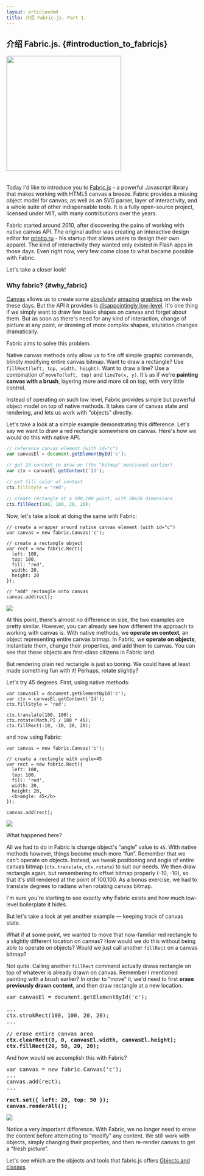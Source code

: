 ```yaml
---
layout: articleadmd
title: 介绍 Fabric.js. Part 1.
---
```



## 介绍 Fabric.js. {#introduction_to_fabricjs}

<img src="https://github.com/kangax/fabric.js/raw/master/lib/screenshot.png" style="width:300px;border:1px solid #ccc;margin-bottom:20px">

Today I'd like to introduce you to [Fabric.js](http://fabricjs.com) - a powerful Javascript library that makes working with HTML5 canvas a breeze. Fabric provides a missing object model for canvas, as well as an SVG parser, layer of interactivity, and a whole suite of other indispensable tools. It is a fully open-source project, licensed under MIT, with many contributions over the years.

Fabric started around 2010, after discovering the pains of working with native canvas API. The original author was creating an interactive design editor for [printio.ru](http://printio.ru) - his startup that allows users to design their own apparel. The kind of interactivity they wanted only existed in Flash apps in those days. Even right now, very few come close to what became possible with Fabric.

Let's take a closer look!

### Why fabric? {#why_fabric}

[Canvas](http://www.whatwg.org/specs/web-apps/current-work/multipage/the-canvas-element.html) allows us to create some [absolutely](http://net.tutsplus.com/articles/web-roundups/21-ridiculously-impressive-html5-canvas-experiments/) <a href="http://speckyboy.com/2011/12/07/20-amazing-implementations-of-html5-canvas/">amazing</a> <a href="http://artatm.com/2012/01/23-truly-amazing-and-unbelievable-html5-canvas-and-javascript-experiments/">graphics</a> on the web these days. But the API it provides is <a href="http://www.whatwg.org/specs/web-apps/current-work/multipage/the-canvas-element.html#2dcontext">disappointingly low-level</a>. It's one thing if we simply want to draw few basic shapes on canvas and forget about them. But as soon as there's need for any kind of interaction, change of picture at any point, or drawing of more complex shapes, situtation changes dramatically.

Fabric aims to solve this problem.

Native canvas methods only allow us to fire off simple graphic commands, blindly modifying entire canvas bitmap. Want to draw a rectangle? Use <code>fillRect(left, top, width, height)</code>. Want to draw a line? Use a combination of <code>moveTo(left, top)</code> and <code>lineTo(x, y)</code>. It's as if we're <strong>painting canvas with a brush</strong>, layering more and more oil on top, with very little control.

Instead of operating on such low level, Fabric provides simple but powerful object model on top of native methods. It takes care of canvas state and rendering, and lets us work with &#8220;objects&#8221; directly.

Let's take a look at a simple example demonstrating this difference. Let's say we want to draw a red rectangle somewhere on canvas. Here's how we would do this with native <canvas> API.

```javascript
// reference canvas element (with id="c")
var canvasEl = document.getElementById('c');

// get 2d context to draw on (the "bitmap" mentioned earlier)
var ctx = canvasEl.getContext('2d');

// set fill color of context
ctx.fillStyle = 'red';

// create rectangle at a 100,100 point, with 20x20 dimensions
ctx.fillRect(100, 100, 20, 20);
```

Now, let's take a look at doing the same with Fabric:

```
// create a wrapper around native canvas element (with id="c")
var canvas = new fabric.Canvas('c');

// create a rectangle object
var rect = new fabric.Rect({
  left: 100,
  top: 100,
  fill: 'red',
  width: 20,
  height: 20
});

// "add" rectangle onto canvas
canvas.add(rect);
```

<img src="/article_assets/1.png">

At this point, there's almost no difference in size, the two examples are pretty similar. However, you can already see how different the approach to working with canvas is. With native methods, we <strong>operate on context</strong>, an object representing entire canvas bitmap. In Fabric, we <strong>operate on objects</strong>, instantiate them, change their properties, and add them to canvas. You can see that these objects are first-class citizens in Fabric land.

But rendering plain red rectangle is just so boring. We could have at least made something fun with it! Perhaps, rotate slightly?

Let's try 45 degrees. First, using native <canvas> methods:

```
var canvasEl = document.getElementById('c');
var ctx = canvasEl.getContext('2d');
ctx.fillStyle = 'red';

ctx.translate(100, 100);
ctx.rotate(Math.PI / 180 * 45);
ctx.fillRect(-10, -10, 20, 20);
```

and now using Fabric:

```
var canvas = new fabric.Canvas('c');

// create a rectangle with angle=45
var rect = new fabric.Rect({
  left: 100,
  top: 100,
  fill: 'red',
  width: 20,
  height: 20,
  <b>angle: 45</b>
});

canvas.add(rect);
```

<img src="/article_assets/2.png">

What happened here?

All we had to do in Fabric is change object's &#8220;angle&#8221; value to <code>45</code>. With native methods however, things become much more &#8220;fun&#8221;. Remember that we can't operate on objects. Instead, we tweak positioning and angle of entire canvas bitmap (<code>ctx.translate</code>, <code>ctx.rotate</code>) to suit our needs. We then draw rectangle again, but remembering to offset bitmap properly (-10, -10), so that it's still rendered at the point of 100,100. As a bonus exercise, we had to translate degrees to radians when rotating canvas bitmap.

  <p>I'm sure you're starting to see exactly why Fabric exists and how much low-level boilerplate it hides.</p>

  <p>But let's take a look at yet another example &mdash; keeping track of canvas state.</p>

  <p>What if at some point, we wanted to move that now-familiar red rectangle to a slightly different location on canvas? How would we do this without being able to operate on objects? Would we just call another <code>fillRect</code> on a canvas bitmap?</p>

  <p>Not quite. Calling another <code>fillRect</code> command actually draws rectangle on top of whatever is already drawn on canvas. Remember I mentioned painting with a brush earlier? In order to &#8220;move&#8221; it, we'd need to first <strong>erase previously drawn content</strong>, and then draw rectangle at a new location.</p>

<pre>
var canvasEl = document.getElementById('c');

...
ctx.strokRect(100, 100, 20, 20);
...

// erase entire canvas area
<b>ctx.clearRect(0, 0, canvasEl.width, canvasEl.height);
ctx.fillRect(20, 50, 20, 20);</b>
</pre>

  <p>And how would we accomplish this with Fabric?</p>

<pre>
var canvas = new fabric.Canvas('c');
...
canvas.add(rect);
...

<b>rect.set({ left: 20, top: 50 });
canvas.renderAll();</b>
</pre>

  <p><img src="/article_assets/3.png"></p>

  <p>Notice a very important difference. With Fabric, we no longer need to erase the content before attempting to &#8220;modify&#8221; any content. We still work with objects, simply changing their properties, and then re-render canvas to get a &#8220;fresh picture&#8221;.</p>

  Let's see which are the objects and tools that fabric.js offers <a href="/objects-and-classes">Objects and classes</a>.

</div>
